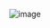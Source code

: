 ![image](https://user-images.githubusercontent.com/114860217/222163949-28f74d18-1f40-4242-9bfb-3a4d569b48f8.png)
